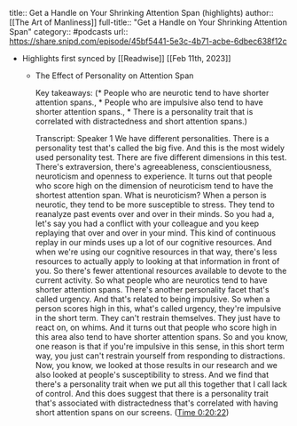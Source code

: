 title:: Get a Handle on Your Shrinking Attention Span (highlights)
author:: [[The Art of Manliness]]
full-title:: "Get a Handle on Your Shrinking Attention Span"
category:: #podcasts
url:: https://share.snipd.com/episode/45bf5441-5e3c-4b71-acbe-6dbec638f12c

- Highlights first synced by [[Readwise]] [[Feb 11th, 2023]]
	- The Effect of Personality on Attention Span
	  
	  Key takeaways:
	  (* People who are neurotic tend to have shorter attention spans., * People who are impulsive also tend to have shorter attention spans., * There is a personality trait that is correlated with distractedness and short attention spans.)
	  
	  Transcript:
	  Speaker 1
	  We have different personalities. There is a personality test that's called the big five. And this is the most widely used personality test. There are five different dimensions in this test. There's extraversion, there's agreeableness, conscientiousness, neuroticism and openness to experience. It turns out that people who score high on the dimension of neuroticism tend to have the shortest attention span. What is neuroticism? When a person is neurotic, they tend to be more susceptible to stress. They tend to reanalyze past events over and over in their minds. So you had a, let's say you had a conflict with your colleague and you keep replaying that over and over in your mind. This kind of continuous replay in our minds uses up a lot of our cognitive resources. And when we're using our cognitive resources in that way, there's less resources to actually apply to looking at that information in front of you. So there's fewer attentional resources available to devote to the current activity. So what people who are neurotics tend to have shorter attention spans. There's another personality facet that's called urgency. And that's related to being impulsive. So when a person scores high in this, what's called urgency, they're impulsive in the short term. They can't restrain themselves. They just have to react on, on whims. And it turns out that people who score high in this area also tend to have shorter attention spans. So and you know, one reason is that if you're impulsive in this sense, in this short term way, you just can't restrain yourself from responding to distractions. Now, you know, we looked at those results in our research and we also looked at people's susceptibility to stress. And we find that there's a personality trait when we put all this together that I call lack of control. And this does suggest that there is a personality trait that's associated with distractedness that's correlated with having short attention spans on our screens. ([Time 0:20:22](https://share.snipd.com/snip/bc2bcec1-e2d2-4d9c-8bdd-412ef78ba258))